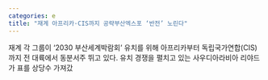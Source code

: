 ```yaml
---
categories: e
title: "재계 아프리카·CIS까지 공략부산엑스포 ‘반전’ 노린다"
---
```

재계 각 그룹이 &lsquo;2030 부산세계박람회&rsquo; 유치를 위해 아프리카부터 독립국가연합(CIS)까지 전 대륙에서 동분서주 뛰고 있다. 유치 경쟁을 펼치고 있는 사우디아라비아 리야드가 표를 상당수 가져갔